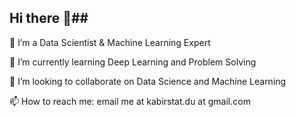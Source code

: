 ## Hi there 👋##

🔭 I’m a Data Scientist & Machine Learning Expert

🌱 I’m currently learning Deep Learning and Problem Solving

👯 I’m looking to collaborate on Data Science and Machine Learning

📫 How to reach me: email me at kabirstat.du at gmail.com



